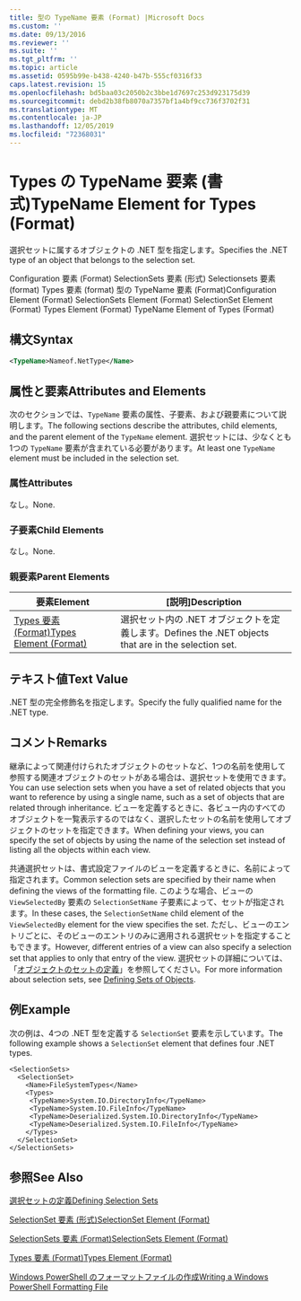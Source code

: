 ```yaml
---
title: 型の TypeName 要素 (Format) |Microsoft Docs
ms.custom: ''
ms.date: 09/13/2016
ms.reviewer: ''
ms.suite: ''
ms.tgt_pltfrm: ''
ms.topic: article
ms.assetid: 0595b99e-b438-4240-b47b-555cf0316f33
caps.latest.revision: 15
ms.openlocfilehash: bd5baa03c2050b2c3bbe1d7697c253d923175d39
ms.sourcegitcommit: debd2b38fb8070a7357bf1a4bf9cc736f3702f31
ms.translationtype: MT
ms.contentlocale: ja-JP
ms.lasthandoff: 12/05/2019
ms.locfileid: "72368031"
---
```

# <a name="typename-element-for-types-format"></a><span data-ttu-id="859aa-102">Types の TypeName 要素 (書式)</span><span class="sxs-lookup"><span data-stu-id="859aa-102">TypeName Element for Types (Format)</span></span>

<span data-ttu-id="859aa-103">選択セットに属するオブジェクトの .NET 型を指定します。</span><span class="sxs-lookup"><span data-stu-id="859aa-103">Specifies the .NET type of an object that belongs to the selection set.</span></span>

<span data-ttu-id="859aa-104">Configuration 要素 (Format) SelectionSets 要素 (形式) Selectionsets 要素 (format) Types 要素 (format) 型の TypeName 要素 (Format)</span><span class="sxs-lookup"><span data-stu-id="859aa-104">Configuration Element (Format) SelectionSets Element (Format) SelectionSet Element (Format) Types Element (Format) TypeName Element of Types (Format)</span></span>

## <a name="syntax"></a><span data-ttu-id="859aa-105">構文</span><span class="sxs-lookup"><span data-stu-id="859aa-105">Syntax</span></span>

```xml
<TypeName>Nameof.NetType</Name>
```

## <a name="attributes-and-elements"></a><span data-ttu-id="859aa-106">属性と要素</span><span class="sxs-lookup"><span data-stu-id="859aa-106">Attributes and Elements</span></span>

<span data-ttu-id="859aa-107">次のセクションでは、`TypeName` 要素の属性、子要素、および親要素について説明します。</span><span class="sxs-lookup"><span data-stu-id="859aa-107">The following sections describe the attributes, child elements, and the parent element of the `TypeName` element.</span></span> <span data-ttu-id="859aa-108">選択セットには、少なくとも1つの `TypeName` 要素が含まれている必要があります。</span><span class="sxs-lookup"><span data-stu-id="859aa-108">At least one `TypeName` element must be included in the selection set.</span></span>

### <a name="attributes"></a><span data-ttu-id="859aa-109">属性</span><span class="sxs-lookup"><span data-stu-id="859aa-109">Attributes</span></span>

<span data-ttu-id="859aa-110">なし。</span><span class="sxs-lookup"><span data-stu-id="859aa-110">None.</span></span>

### <a name="child-elements"></a><span data-ttu-id="859aa-111">子要素</span><span class="sxs-lookup"><span data-stu-id="859aa-111">Child Elements</span></span>

<span data-ttu-id="859aa-112">なし。</span><span class="sxs-lookup"><span data-stu-id="859aa-112">None.</span></span>

### <a name="parent-elements"></a><span data-ttu-id="859aa-113">親要素</span><span class="sxs-lookup"><span data-stu-id="859aa-113">Parent Elements</span></span>

|<span data-ttu-id="859aa-114">要素</span><span class="sxs-lookup"><span data-stu-id="859aa-114">Element</span></span>|<span data-ttu-id="859aa-115">[説明]</span><span class="sxs-lookup"><span data-stu-id="859aa-115">Description</span></span>|
|-------------|-----------------|
|[<span data-ttu-id="859aa-116">Types 要素 (Format)</span><span class="sxs-lookup"><span data-stu-id="859aa-116">Types Element (Format)</span></span>](./types-element-for-selectionset-format.md)|<span data-ttu-id="859aa-117">選択セット内の .NET オブジェクトを定義します。</span><span class="sxs-lookup"><span data-stu-id="859aa-117">Defines the .NET objects that are in the selection set.</span></span>|

## <a name="text-value"></a><span data-ttu-id="859aa-118">テキスト値</span><span class="sxs-lookup"><span data-stu-id="859aa-118">Text Value</span></span>

<span data-ttu-id="859aa-119">.NET 型の完全修飾名を指定します。</span><span class="sxs-lookup"><span data-stu-id="859aa-119">Specify the fully qualified name for the .NET type.</span></span>

## <a name="remarks"></a><span data-ttu-id="859aa-120">コメント</span><span class="sxs-lookup"><span data-stu-id="859aa-120">Remarks</span></span>

<span data-ttu-id="859aa-121">継承によって関連付けられたオブジェクトのセットなど、1つの名前を使用して参照する関連オブジェクトのセットがある場合は、選択セットを使用できます。</span><span class="sxs-lookup"><span data-stu-id="859aa-121">You can use selection sets when you have a set of related objects that you want to reference by using a single name, such as a set of objects that are related through inheritance.</span></span> <span data-ttu-id="859aa-122">ビューを定義するときに、各ビュー内のすべてのオブジェクトを一覧表示するのではなく、選択したセットの名前を使用してオブジェクトのセットを指定できます。</span><span class="sxs-lookup"><span data-stu-id="859aa-122">When defining your views, you can specify the set of objects by using the name of the selection set instead of listing all the objects within each view.</span></span>

<span data-ttu-id="859aa-123">共通選択セットは、書式設定ファイルのビューを定義するときに、名前によって指定されます。</span><span class="sxs-lookup"><span data-stu-id="859aa-123">Common selection sets are specified by their name when defining the views of the formatting file.</span></span> <span data-ttu-id="859aa-124">このような場合、ビューの `ViewSelectedBy` 要素の `SelectionSetName` 子要素によって、セットが指定されます。</span><span class="sxs-lookup"><span data-stu-id="859aa-124">In these cases, the `SelectionSetName` child element of the `ViewSelectedBy` element for the view specifies the set.</span></span> <span data-ttu-id="859aa-125">ただし、ビューのエントリごとに、そのビューのエントリのみに適用される選択セットを指定することもできます。</span><span class="sxs-lookup"><span data-stu-id="859aa-125">However, different entries of a view can also specify a selection set that applies to only that entry of the view.</span></span> <span data-ttu-id="859aa-126">選択セットの詳細については、「[オブジェクトのセットの定義](./defining-selection-sets.md)」を参照してください。</span><span class="sxs-lookup"><span data-stu-id="859aa-126">For more information about selection sets, see [Defining Sets of Objects](./defining-selection-sets.md).</span></span>

## <a name="example"></a><span data-ttu-id="859aa-127">例</span><span class="sxs-lookup"><span data-stu-id="859aa-127">Example</span></span>

<span data-ttu-id="859aa-128">次の例は、4つの .NET 型を定義する `SelectionSet` 要素を示しています。</span><span class="sxs-lookup"><span data-stu-id="859aa-128">The following example shows a `SelectionSet` element that defines four .NET types.</span></span>

```
<SelectionSets>
  <SelectionSet>
    <Name>FileSystemTypes</Name>
    <Types>
     <TypeName>System.IO.DirectoryInfo</TypeName>
     <TypeName>System.IO.FileInfo</TypeName>
     <TypeName>Deserialized.System.IO.DirectoryInfo</TypeName>
     <TypeName>Deserialized.System.IO.FileInfo</TypeName>
    </Types>
  </SelectionSet>
</SelectionSets>
```

## <a name="see-also"></a><span data-ttu-id="859aa-129">参照</span><span class="sxs-lookup"><span data-stu-id="859aa-129">See Also</span></span>

[<span data-ttu-id="859aa-130">選択セットの定義</span><span class="sxs-lookup"><span data-stu-id="859aa-130">Defining Selection Sets</span></span>](./defining-selection-sets.md)

[<span data-ttu-id="859aa-131">SelectionSet 要素 (形式)</span><span class="sxs-lookup"><span data-stu-id="859aa-131">SelectionSet Element (Format)</span></span>](./selectionset-element-format.md)

[<span data-ttu-id="859aa-132">SelectionSets 要素 (Format)</span><span class="sxs-lookup"><span data-stu-id="859aa-132">SelectionSets Element (Format)</span></span>](./selectionsets-element-format.md)

[<span data-ttu-id="859aa-133">Types 要素 (Format)</span><span class="sxs-lookup"><span data-stu-id="859aa-133">Types Element (Format)</span></span>](./types-element-for-selectionset-format.md)

[<span data-ttu-id="859aa-134">Windows PowerShell のフォーマットファイルの作成</span><span class="sxs-lookup"><span data-stu-id="859aa-134">Writing a Windows PowerShell Formatting File</span></span>](./writing-a-powershell-formatting-file.md)
